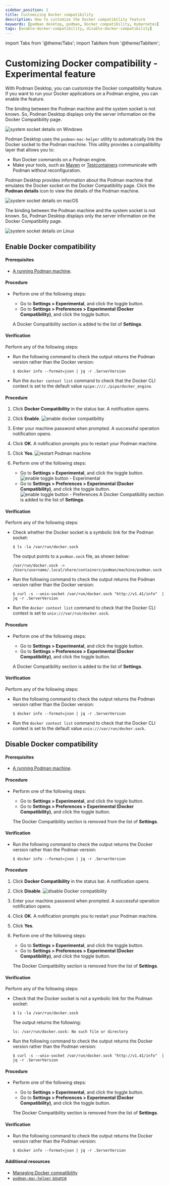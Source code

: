 ```yaml
---
sidebar_position: 2
title: Customizing Docker compatibility
description: How to customize the Docker compatibility feature
keywords: [podman desktop, podman, Docker compatibility, Kubernetes]
tags: [enable-docker-compatibility, disable-docker-compatibility]
---
```


import Tabs from '@theme/Tabs';
import TabItem from '@theme/TabItem';

# Customizing Docker compatibility - Experimental feature

With Podman Desktop, you can customize the Docker compatibility feature. If you want to run your Docker applications on a Podman engine, you can enable the feature.

<Tabs groupId="operating-systems">
<TabItem value="win" label="Windows" className="markdown">

The binding between the Podman machine and the system socket is not known. So, Podman Desktop displays only the server information on the Docker Compatibility page.

![system socket details on Windows](img/system-socket-details-windows.png)

</TabItem>
<TabItem value="macOS" label="macOS" className="markdown">

Podman Desktop uses the `podman-mac-helper` utility to automatically link the Docker socket to the Podman machine. This utility provides a compatibility layer that allows you to:

- Run Docker commands on a Podman engine.
- Make your tools, such as [Maven](https://maven.apache.org/) or [Testcontainers](https://www.testcontainers.com/) communicate with Podman without reconfiguration.

Podman Desktop provides information about the Podman machine that emulates the Docker socket on the Docker Compatibility page. Click the **Podman details** icon to view the details of the Podman machine.

![system socket details on macOS](img/system-socket-details-macOS.png)

</TabItem>
<TabItem value="linux" label="Linux" className="markdown">

The binding between the Podman machine and the system socket is not known. So, Podman Desktop displays only the server information on the Docker Compatibility page.

![system socket details on Linux](img/system-socket-details-linux.png)

</TabItem>
</Tabs>

## Enable Docker compatibility

#### Prerequisites

- [A running Podman machine](/docs/podman/creating-a-podman-machine).

<Tabs groupId="operating-systems">
<TabItem value="win" label="Windows" className="markdown">

#### Procedure

- Perform one of the following steps:

  - Go to **Settings > Experimental**, and click the toggle button.
  - Go to **Settings > Preferences > Experimental (Docker Compatibility)**, and click the toggle button.

  A Docker Compatibility section is added to the list of **Settings**.

#### Verification

Perform any of the following steps:

- Run the following command to check the output returns the Podman version rather than the Docker version:

  ```shell-session
  $ docker info --format=json | jq -r .ServerVersion
  ```

- Run the `docker context list` command to check that the Docker CLI context is set to the default value `npipe:////./pipe/docker_engine`.

</TabItem>
<TabItem value="macOS" label="macOS" className="markdown">

#### Procedure

1. Click **Docker Compatibility** in the status bar. A notification opens.
1. Click **Enable**.
   ![enable docker compatibility](img/enable-docker-compatibility.png)
1. Enter your machine password when prompted. A successful operation notification opens.
1. Click **OK**. A notification prompts you to restart your Podman machine.
1. Click **Yes**.
   ![restart Podman machine](img/restart-podman-machine.png)
1. Perform one of the following steps:

   - Go to **Settings > Experimental**, and click the toggle button.
     ![enable toggle button - Experimental](img/enable-using-experimental.png)
   - Go to **Settings > Preferences > Experimental (Docker Compatibility)**, and click the toggle button.
     ![enable toggle button - Preferences](img/enable-using-preferences.png)
     A Docker Compatibility section is added to the list of **Settings**.

#### Verification

Perform any of the following steps:

- Check whether the Docker socket is a symbolic link for the Podman socket:

  ```shell-session
  $ ls -la /var/run/docker.sock
  ```

  The output points to a `podman.sock` file, as shown below:

  ```shell-session
  /var/run/docker.sock -> /Users/username/.local/share/containers/podman/machine/podman.sock
  ```

- Run the following command to check the output returns the Podman version rather than the Docker version:

  ```shell-session
  $ curl -s --unix-socket /var/run/docker.sock "http://v1.41/info"  | jq -r .ServerVersion
  ```

- Run the `docker context list` command to check that the Docker CLI context is set to `unix:///var/run/docker.sock`.

</TabItem>
<TabItem value="linux" label="Linux" className="markdown">

#### Procedure

- Perform one of the following steps:

  - Go to **Settings > Experimental**, and click the toggle button.
  - Go to **Settings > Preferences > Experimental (Docker Compatibility)**, and click the toggle button.

  A Docker Compatibility section is added to the list of **Settings**.

#### Verification

Perform any of the following steps:

- Run the following command to check the output returns the Podman version rather than the Docker version:

  ```shell-session
  $ docker info --format=json | jq -r .ServerVersion
  ```

- Run the `docker context list` command to check that the Docker CLI context is set to the default value `unix:///var/run/docker.sock`.

</TabItem>
</Tabs>

## Disable Docker compatibility

#### Prerequisites

- [A running Podman machine](/docs/podman/creating-a-podman-machine).

<Tabs groupId="operating-systems">
<TabItem value="win" label="Windows" className="markdown">

#### Procedure

- Perform one of the following steps:

  - Go to **Settings > Experimental**, and click the toggle button.
  - Go to **Settings > Preferences > Experimental (Docker Compatibility)**, and click the toggle button.

  The Docker Compatibility section is removed from the list of **Settings**.

#### Verification

- Run the following command to check the output returns the Docker version rather than the Podman version:

  ```shell-session
  $ docker info --format=json | jq -r .ServerVersion
  ```

</TabItem>
<TabItem value="macOS" label="macOS" className="markdown">

#### Procedure

1. Click **Docker Compatibility** in the status bar. A notification opens.
1. Click **Disable**.
   ![disable Docker compatibility](img/disable-docker-compatibility.png)
1. Enter your machine password when prompted. A successful operation notification opens.
1. Click **OK**. A notification prompts you to restart your Podman machine.
1. Click **Yes**.
1. Perform one of the following steps:

   - Go to **Settings > Experimental**, and click the toggle button.
   - Go to **Settings > Preferences > Experimental (Docker Compatibility)**, and click the toggle button.

   The Docker Compatibility section is removed from the list of **Settings**.

#### Verification

Perform any of the following steps:

- Check that the Docker socket is not a symbolic link for the Podman socket:

  ```shell-session
  $ ls -la /var/run/docker.sock
  ```

  The output returns the following:

  ```shell-session
  ls: /var/run/docker.sock: No such file or directory
  ```

- Run the following command to check the output returns the Docker version rather than the Podman version:

  ```shell-session
  $ curl -s --unix-socket /var/run/docker.sock "http://v1.41/info"  | jq -r .ServerVersion
  ```

</TabItem>
<TabItem value="linux" label="Linux" className="markdown">

#### Procedure

- Perform one of the following steps:

  - Go to **Settings > Experimental**, and click the toggle button.
  - Go to **Settings > Preferences > Experimental (Docker Compatibility)**, and click the toggle button.

  The Docker Compatibility section is removed from the list of **Settings**.

#### Verification

- Run the following command to check the output returns the Docker version rather than the Podman version:

  ```shell-session
  $ docker info --format=json | jq -r .ServerVersion
  ```

</TabItem>
</Tabs>

#### Additional resources

- [Managing Docker compatibility](/docs/migrating-from-docker/managing-docker-compatibility)
- [`podman-mac-helper` source](https://github.com/containers/podman/tree/main/cmd/podman-mac-helper)
